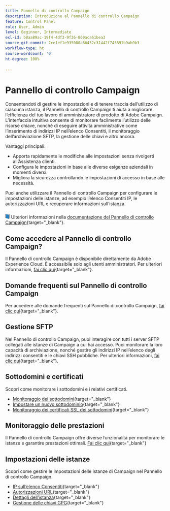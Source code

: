```yaml
---
title: Pannello di controllo Campaign
description: Introduzione al Pannello di controllo Campaign
feature: Control Panel
role: User, Admin
level: Beginner, Intermediate
exl-id: b8aa89ac-19f4-4df3-9f36-860aca61bea3
source-git-commit: 2ce1ef1e935080a66452c31442f745891b9ab9b3
workflow-type: ht
source-wordcount: '0'
ht-degree: 100%

---
```


# Pannello di controllo Campaign

Consentendoti di gestire le impostazioni e di tenere traccia dell’utilizzo di ciascuna istanza, il Pannello di controllo Campaign ti aiuta a migliorare l’efficienza del tuo lavoro di amministratore di prodotto di Adobe Campaign. L’interfaccia intuitiva consente di monitorare facilmente l’utilizzo delle risorse chiave, nonché di eseguire attività amministrative come l’inserimento di indirizzi IP nell’elenco Consentiti, il monitoraggio dell’archiviazione SFTP, la gestione delle chiavi e altro ancora.

Vantaggi principali:

* Apporta rapidamente le modifiche alle impostazioni senza rivolgerti all’Assistenza clienti.
* Configura le impostazioni in base alle diverse esigenze aziendali in momenti diversi.
* Migliora la sicurezza controllando le impostazioni di accesso in base alle necessità.

Puoi anche utilizzare il Pannello di controllo Campaign per configurare le impostazioni delle istanze, ad esempio l’elenco Consentiti IP, le autorizzazioni URL e recuperare informazioni sull’istanza.

![](../assets/do-not-localize/book.png) Ulteriori informazioni nella [documentazione del Pannello di controllo Campaign](https://experienceleague.adobe.com/docs/control-panel/using/control-panel-home.html?lang=it){target=&quot;_blank&quot;}.

## Come accedere al Pannello di controllo Campaign?

Il Pannello di controllo Campaign è disponibile direttamente da Adobe Experience Cloud. È accessibile solo agli utenti amministratori. Per ulteriori informazioni, [fai clic qui](https://experienceleague.adobe.com/docs/control-panel/using/discover-control-panel/accessing-control-panel.html?lang=it){target=&quot;_blank&quot;}.

## Domande frequenti sul Pannello di controllo Campaign

Per accedere alle domande frequenti sul Pannello di controllo Campaign, [fai clic qui](https://experienceleague.adobe.com/docs/control-panel/using/faq.html?lang=it#control-panel){target=&quot;_blank&quot;}.

## Gestione SFTP

Nel Pannello di controllo Campaign, puoi interagire con tutti i server SFTP collegati alle istanze di Campaign a cui hai accesso. Puoi monitorare la loro capacità di archiviazione, nonché gestire gli indirizzi IP nell’elenco degli indirizzi consentiti e le chiavi SSH pubbliche. Per ulteriori informazioni, [fai clic qui](https://experienceleague.adobe.com/docs/control-panel/using/sftp-management/about-sftp-management.html?lang=it#sftp-management){target=&quot;_blank&quot;}.

## Sottodomini e certificati

Scopri come monitorare i sottodomini e i relativi certificati.

* [Monitoraggio dei sottodomini](https://experienceleague.adobe.com/docs/control-panel/using/subdomains-and-certificates/monitoring-subdomains.html?lang=it){target=&quot;_blank&quot;}
* [Impostare un nuovo sottodominio](https://experienceleague.adobe.com/docs/control-panel/using/subdomains-and-certificates/setting-up-new-subdomain.html?lang=it){target=&quot;_blank&quot;}
* [Monitoraggio dei certificati SSL dei sottodomini](https://experienceleague.adobe.com/docs/control-panel/using/subdomains-and-certificates/monitoring-ssl-certificates.html?lang=it){target=&quot;_blank&quot;}

## Monitoraggio delle prestazioni

Il Pannello di controllo Campaign offre diverse funzionalità per monitorare le istanze e garantire prestazioni ottimali. [Fai clic qui](https://experienceleague.adobe.com/docs/control-panel/using/performance-monitoring/about-performance-monitoring.html?lang=it){target=&quot;_blank&quot;}


## Impostazioni delle istanze

Scopri come gestire le impostazioni delle istanze di Campaign nel Pannello di controllo Campaign.
* [IP sull’elenco Consentiti](https://experienceleague.adobe.com/docs/control-panel/using/instances-settings/ip-allow-listing-instance-access.html?lang=it){target=&quot;_blank&quot;}
* [Autorizzazioni URL](https://experienceleague.adobe.com/docs/control-panel/using/instances-settings/url-permissions.html?lang=it){target=&quot;_blank&quot;}
* [Dettagli dell’istanza](https://experienceleague.adobe.com/docs/control-panel/using/instances-settings/instance-details.html?lang=it){target=&quot;_blank&quot;}
* [Gestione delle chiavi GPG](https://experienceleague.adobe.com/docs/control-panel/using/instances-settings/gpg-keys-management.html?lang=it){target=&quot;_blank&quot;}

